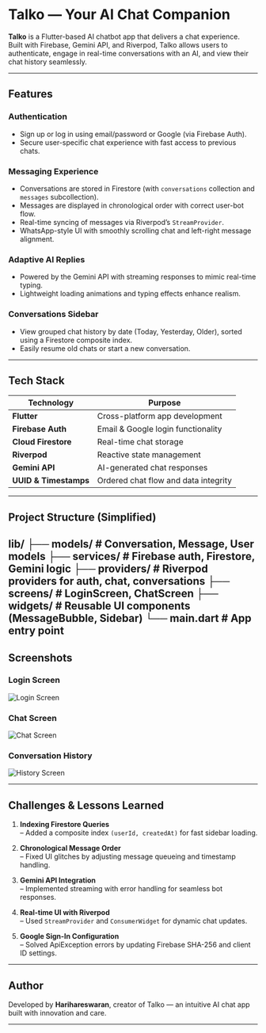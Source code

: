 #  Talko — Your AI Chat Companion

**Talko** is a Flutter-based AI chatbot app that delivers a chat experience.  
Built with Firebase, Gemini API, and Riverpod, Talko allows users to authenticate, engage in real-time conversations with an AI, and view their chat history seamlessly.

---

##  Features

###  Authentication
- Sign up or log in using email/password or Google (via Firebase Auth).
- Secure user-specific chat experience with fast access to previous chats.

###  Messaging Experience
- Conversations are stored in Firestore (with `conversations` collection and `messages` subcollection).
- Messages are displayed in chronological order with correct user-bot flow.
- Real-time syncing of messages via Riverpod’s `StreamProvider`.
- WhatsApp-style UI with smoothly scrolling chat and left-right message alignment.

###  Adaptive AI Replies
- Powered by the Gemini API with streaming responses to mimic real-time typing.
- Lightweight loading animations and typing effects enhance realism.

###  Conversations Sidebar
- View grouped chat history by date (Today, Yesterday, Older), sorted using a Firestore composite index.
- Easily resume old chats or start a new conversation.

---

##  Tech Stack

| Technology             | Purpose                              |
|------------------------|--------------------------------------|
| **Flutter**            | Cross-platform app development       |
| **Firebase Auth**      | Email & Google login functionality   |
| **Cloud Firestore**    | Real-time chat storage               |
| **Riverpod**           | Reactive state management            |
| **Gemini API**         | AI-generated chat responses          |
| **UUID & Timestamps**  | Ordered chat flow and data integrity |

---

##  Project Structure (Simplified)

lib/
├── models/ # Conversation, Message, User models
├── services/ # Firebase auth, Firestore, Gemini logic
├── providers/ # Riverpod providers for auth, chat, conversations
├── screens/ # LoginScreen, ChatScreen
├── widgets/ # Reusable UI components (MessageBubble, Sidebar)
└── main.dart # App entry point
---

##  Screenshots

###  Login Screen  
![Login Screen](assets/screenshots/login_screen.jpeg)

###  Chat Screen  
![Chat Screen](assets/screenshots/chat_screen.jpeg)

###  Conversation History  
![History Screen](assets/screenshots/history_screen.jpeg)

---

##  Challenges & Lessons Learned

1. **Indexing Firestore Queries**  
   – Added a composite index `(userId, createdAt)` for fast sidebar loading.

2. **Chronological Message Order**  
   – Fixed UI glitches by adjusting message queueing and timestamp handling.

3. **Gemini API Integration**  
   – Implemented streaming with error handling for seamless bot responses.

4. **Real-time UI with Riverpod**  
   – Used `StreamProvider` and `ConsumerWidget` for dynamic chat updates.

5. **Google Sign-In Configuration**  
   – Solved ApiException errors by updating Firebase SHA-256 and client ID settings.

---

##  Author

Developed by **Harihareswaran**, creator of Talko — an intuitive AI chat app built with innovation and care.

---
